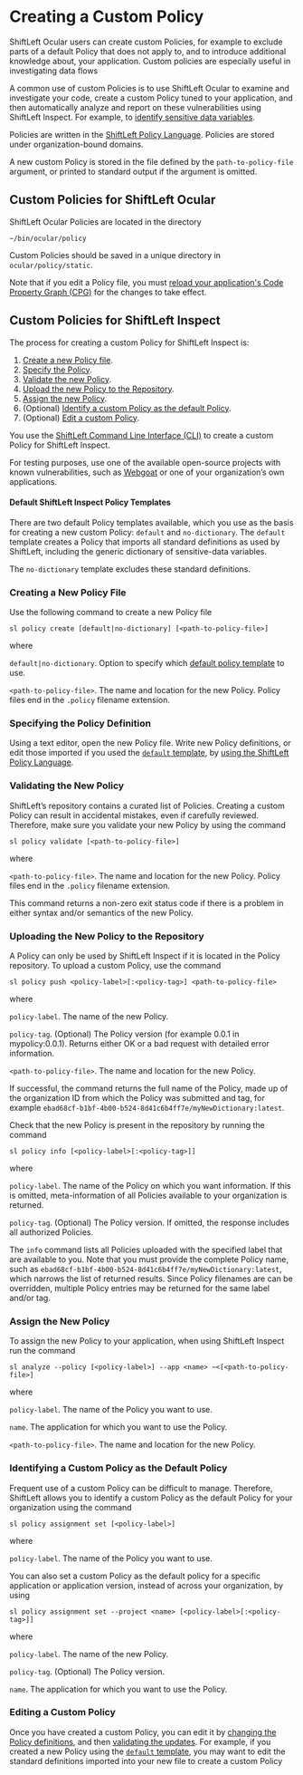 # Creating a Custom Policy

ShiftLeft Ocular users can create custom Policies, for example to exclude parts of a default Policy that does not apply to, and to introduce additional knowledge about, your application. Custom policies are especially useful in investigating data flows

A common use of custom Policies is to use ShiftLeft Ocular to examine and investigate your code, create a custom Policy tuned to your application, and then automatically analyze and report on these vulnerabilities using ShiftLeft Inspect. For example, to [identify sensitive data variables](policy-sensitive-data.md).

Policies are written in the [ShiftLeft Policy Language](policy-language.md). Policies are stored under organization-bound domains.

A new custom Policy is stored in the file defined by the `path-to-policy-file` argument, or printed to standard output if the argument is omitted.

## Custom Policies for ShiftLeft Ocular

ShiftLeft Ocular Policies are located in the directory

```
~/bin/ocular/policy
```

Custom Policies should be saved in a unique directory in `ocular/policy/static`. 

Note that if you edit a Policy file, you must [reload your application's Code Property Graph (CPG)](../using-ocular/getting-started/create-cpg.md) for the changes to take effect. 

## Custom Policies for ShiftLeft Inspect

The process for creating a custom Policy for ShiftLeft Inspect is:

1. [Create a new Policy file](#creating-a-new-policy-file).
2. [Specify the Policy](#specifying-the-policy-definition).
3. [Validate the new Policy](#validating-the-new-policy).
4. [Upload the new Policy to the Repository](#uploading-the-new-policy-to-the-repository).
5. [Assign the new Policy](#assign-the-new-policy).
6. (Optional) [Identify a custom Policy as the default Policy](#identifying-a-custom-policy-as-the-default-policy).
7. (Optional) [Edit a custom Policy](#editing-a-custom-policy).

You use the [ShiftLeft Command Line Interface (CLI)](../using-inspect-protect/using-cli/cli-reference.md) to create a custom Policy for ShiftLeft Inspect.

For testing purposes, use one of the available open-source projects with known vulnerabilities, such as [Webgoat](https://webgoat.github.io/WebGoat/) or one of your organization’s own applications.

#### Default ShiftLeft Inspect Policy Templates

There are two default Policy templates available, which you use as the basis for creating a new custom Policy: `default` and `no-dictionary`. The `default` template creates a Policy that imports all standard definitions as used by ShiftLeft, including the generic dictionary of sensitive-data variables. 

The `no-dictionary` template  excludes these standard definitions.

### Creating a New Policy File

Use the following command to create a new Policy file

```
sl policy create [default|no-dictionary] [<path-to-policy-file>]
```

where

`default|no-dictionary`. Option to specify which [default policy template](#default-shiftleft-inspect-policy-templates) to use.

`<path-to-policy-file>`. The name and location for the new Policy. Policy files end in the `.policy` filename extension.

### Specifying the Policy Definition

Using a text editor, open the new Policy file. Write new Policy definitions, or edit those imported if you used the [`default` template](#default-shiftleft-inspect-policy-templates), by [using the ShiftLeft Policy Language](policy-language.md).

### Validating the New Policy

ShiftLeft’s repository contains a curated list of Policies. Creating a custom Policy can result in accidental mistakes, even if carefully reviewed. Therefore, make sure you validate your new Policy by using the command

```
sl policy validate [<path-to-policy-file>]
```

where

`<path-to-policy-file>`. The name and location for the new Policy. Policy files end in the `.policy` filename extension.

This command returns a non-zero exit status code if there is a problem in either syntax and/or semantics of the new Policy.

### Uploading the New Policy to the Repository

A Policy can only be used by ShiftLeft Inspect if it is located in the Policy repository. To upload a custom Policy, use the command

```
sl policy push <policy-label>[:<policy-tag>] <path-to-policy-file>

```

where

`policy-label`. The name of the new Policy.

`policy-tag`. (Optional) The Policy version (for example 0.0.1 in mypolicy:0.0.1). Returns either OK or a bad request with detailed error information.

`<path-to-policy-file>`. The name and location for the new Policy.

If successful, the command returns the full name of the Policy, made up of the organization ID from which the Policy was submitted and tag, for example `ebad68cf-b1bf-4b00-b524-8d41c6b4ff7e/myNewDictionary:latest`. 

Check that the new Policy is present in the repository by running the command 

```
sl policy info [<policy-label>[:<policy-tag>]]
```

where

`policy-label`. The name of the Policy on which you want information. If this is omitted, meta-information of all Policies available to your organization is returned. 

`policy-tag`. (Optional) The Policy version. If omitted, the response includes all authorized Policies.

The `info` command lists all Policies uploaded with the specified label that are available to you. Note that you must  provide the complete Policy name, such as `ebad68cf-b1bf-4b00-b524-8d41c6b4ff7e/myNewDictionary:latest`, which narrows the list of returned results. Since Policy filenames are can be overridden, multiple Policy entries may be returned for the same label and/or tag.

### Assign the New Policy

To assign the new Policy to your application, when using ShiftLeft Inspect run the command

```
sl analyze --policy [<policy-label>] --app <name> ~<[<path-to-policy-file>]
```

where 

`policy-label`. The name of the Policy you want to use. 

`name`. The application for which you want to use the Policy.

`<path-to-policy-file>`. The name and location for the new Policy. 


### Identifying a Custom Policy as the Default Policy

Frequent use of a custom Policy can be difficult to manage. Therefore, ShiftLeft allows you to identify a custom Policy as the default Policy for your organization using the command 

```
sl policy assignment set [<policy-label>]
```

where 

`policy-label`. The name of the Policy you want to use. 

You can also set a custom Policy as the default policy for a specific application or application version, instead of across your organization, by using

```
sl policy assignment set --project <name> [<policy-label>[:<policy-tag>]]
```

where 

`policy-label`. The name of the new Policy.

`policy-tag`. (Optional) The Policy version.

`name`. The application for which you want to use the Policy.

### Editing a Custom Policy

Once you have created a custom Policy, you can edit it by [changing the Policy definitions](#specifying-the-policy-definition), and then [validating the updates](#validating-the-new-policy). For example, if you created a new Policy using the [`default` template](#default-shiftleft-inspect-policy-templates), you may want to edit the standard definitions imported into your new file to create a custom Policy
